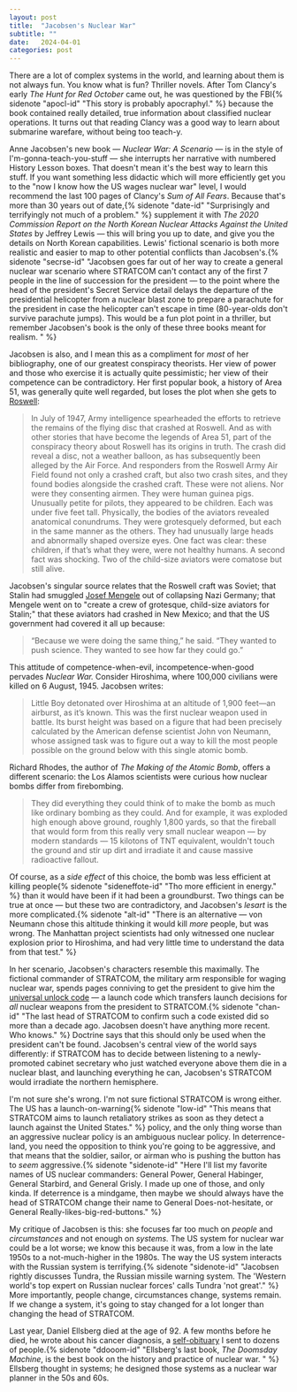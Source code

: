 ```yaml
---
layout: post
title:  "Jacobsen's Nuclear War"
subtitle: ""
date:   2024-04-01
categories: post
---
```


There are a lot of complex systems in the world, and learning about them is not always fun. You know what is fun? Thriller novels. After Tom Clancy's early *The Hunt for Red October* came out, he was questioned by the FBI{% sidenote "apocl-id" "This story is probably apocraphyl." %} because the book contained really detailed, true information about classified nuclear operations. It turns out that reading Clancy was a good way to learn about submarine warefare, without being too teach-y.      

Anne Jacobsen's new book — *Nuclear War: A Scenario* — is in the style of I'm-gonna-teach-you-stuff — she interrupts her narrative with numbered History Lesson boxes. That doesn't mean it's the best way to learn this stuff. If you want something less didactic which will more efficiently get you to the "now I know how the US wages nuclear war" level, I would recommend the last 100 pages of Clancy's *Sum of All Fears*. Because that's more than 30 years out of date,{% sidenote "date-id" "Surprisingly and terrifyingly not much of a problem." %} supplement it with *The 2020 Commission Report on the North Korean Nuclear Attacks Against the United States* by Jeffrey Lewis — this will bring you up to date, and give you the details on North Korean capabilities. Lewis' fictional scenario is both more realistic and easier to map to other potential conflicts than Jacobsen's.{% sidenote "secrse-id" "Jacobsen goes far out of her way to create a general nuclear war scenario where STRATCOM can't contact any of the first 7 people in the line of succession for the president — to the point where the head of the president's Secret Service detail delays the departure of the presidential helicopter from a nuclear blast zone to prepare a parachute for the president in case the helicopter can't escape in time (80-year-olds don't survive parachute jumps). This would be a fun plot point in a thriller, but remember Jacobsen's book is the only of these three books meant for realism. " %}  

Jacobsen is also, and I mean this as a compliment for *most* of her bibliography, one of our greatest conspiracy theorists. Her view of power and those who exercise it is actually quite pessimistic; her view of their competence can be contradictory. Her first popular book, a history of Area 51, was generally quite well regarded, but loses the plot when she gets to [Roswell](https://en.wikipedia.org/wiki/Roswell_incident):

> In July of 1947, Army intelligence spearheaded the efforts to retrieve the remains of the flying disc that crashed at Roswell. And as with other stories that have become the legends of Area 51, part of the conspiracy theory about Roswell has its origins in truth. The crash did reveal a disc, not a weather balloon, as has subsequently been alleged by the Air Force. And responders from the Roswell Army Air Field found not only a crashed craft, but also two crash sites, and they found bodies alongside the crashed craft. These were not aliens. Nor were they consenting airmen. They were human guinea pigs. Unusually petite for pilots, they appeared to be children. Each was under five feet tall. Physically, the bodies of the aviators revealed anatomical conundrums. They were grotesquely deformed, but each in the same manner as the others. They had unusually large heads and abnormally shaped oversize eyes. One fact was clear: these children, if that’s what they were, were not healthy humans. A second fact was shocking. Two of the child-size aviators were comatose but still alive.

Jacobsen's singular source relates that the Roswell craft was Soviet; that Stalin had smuggled [Josef Mengele](https://en.wikipedia.org/wiki/Josef_Mengele) out of collapsing Nazi Germany; that Mengele went on to "create a crew of grotesque, child-size aviators for Stalin;" that these aviators had crashed in New Mexico; and that the US government had covered it all up because:

> “Because we were doing the same thing,” he said. “They wanted to push science. They wanted to see how far they could go.”

This attitude of competence-when-evil, incompetence-when-good pervades *Nuclear War.* Consider Hiroshima, where 100,000 civilians were killed on 6 August, 1945. Jacobsen writes:

> Little Boy detonated over Hiroshima at an altitude of 1,900 feet—an airburst, as it’s known. This was the first nuclear weapon used in battle. Its burst height was based on a figure that had been precisely calculated by the American defense scientist John von Neumann, whose assigned task was to figure out a way to kill the most people possible on the ground below with this single atomic bomb.

Richard Rhodes, the author of *The Making of the Atomic Bomb*, offers a different scenario: the Los Alamos scientists were curious how nuclear bombs differ from firebombing.

> They did everything they could think of to make the bomb as much like ordinary bombing as they could. And for example, it was exploded high enough above ground, roughly 1,800 yards, so that the fireball that would form from this really very small nuclear weapon — by modern standards — 15 kilotons of TNT equivalent, wouldn't touch the ground and stir up dirt and irradiate it and cause massive radioactive fallout.

Of course, as a *side effect* of this choice, the bomb was less efficient at killing people{% sidenote "sideneffote-id" "Tho more efficient in energy." %}  than it would have been if it had been a groundburst. Two things can be true at once — but these two are contradictory, and Jacobsen's *lesart* is the more complicated.{% sidenote "alt-id" "There is an alternative — von Neumann chose this altitude thinking it would kill *more* people, but was wrong. The Manhattan project scientists had only witnessed one nuclear explosion prior to Hiroshima, and had very little time to understand the data from that test." %} 

In her scenario, Jacobsen's characters resemble this maximally. The fictional commander of STRATCOM, the military arm responsible for waging nuclear war, spends pages conniving to get the president to give him the [universal unlock code](https://warontherocks.com/2020/11/right-of-launch-command-and-control-vulnerabilities-after-a-limited-nuclear-strike/) — a launch code which transfers launch decisions for *all* nuclear weapons from the president to STRATCOM.{% sidenote "chan-id" "The last head of STRATCOM to confirm such a code existed did so more than a decade ago. Jacobsen doesn't have anything more recent. Who knows." %}  Doctrine says that this should only be used when the president can't be found. Jacobsen's central view of the world says differently: if STRATCOM has to decide between listening to a newly-promoted cabinet secretary who just watched everyone above them die in a nuclear blast, and launching everything he can, Jacobsen's STRATCOM would irradiate the northern hemisphere.

I'm not sure she's wrong. I'm not sure fictional STRATCOM is wrong either. The US has a launch-on-warning{% sidenote "low-id" "This means that STRATCOM aims to launch retaliatory strikes as soon as they detect a launch against the United States." %}  policy, and the only thing worse than an aggressive nuclear policy is an ambiguous nuclear policy. In deterrence-land, you need the opposition to think you're going to be aggressive, and that means that the soldier, sailor, or airman who is pushing the button has to *seem* aggressive.{% sidenote "sidenote-id" "Here I'll list my favorite names of US nuclear commanders: General Power, General Habinger, General Starbird, and General Grisly. I made up one of those, and only kinda. If deterrence is a mindgame, then maybe we should always have the head of STRATCOM change their name to General Does-not-hesitate, or General Really-likes-big-red-buttons." %}  

My critique of Jacobsen is this: she focuses far too much on *people* and *circumstances* and not enough on *systems.* The US system for nuclear war could be a lot worse; we know this because it was, from a low in the late 1950s to a not-much-higher in the 1980s. The way the US system interacts with the Russian system is terrifying.{% sidenote "sidenote-id" "Jacobsen rightly discusses Tundra, the Russian missile warning system. The 'Western world's top expert on Russian nuclear forces' calls Tundra 'not great'." %}  More importantly, people change, circumstances change, systems remain. If we change a system, it's going to stay changed for a lot longer than changing the head of STRATCOM. 

Last year, Daniel Ellsberg died at the age of 92. A few months before he died, he wrote about his cancer diagnosis, a [self-obituary](https://original.antiwar.com/daniel-ellsberg/2023/03/02/living-on-a-deadline-in-the-nuclear-age-some-personal-news-from-daniel-ellsberg/) I sent to dozens of people.{% sidenote "ddooom-id" "Ellsberg's last book, *The Doomsday Machine*, is the best book on the history and practice of nuclear war. " %} Ellsberg thought in systems; he designed those systems as a nuclear war planner in the 50s and 60s. 
